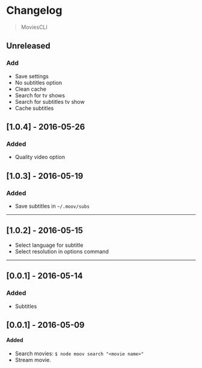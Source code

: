# Changelog

> MoviesCLI

## Unreleased

### Add
- Save settings
- No subtitles option
- Clean cache
- Search for tv shows
- Search for subtitles tv show
- Cache subtitles

## [1.0.4] - 2016-05-26

### Added
- Quality video option

## [1.0.3] - 2016-05-19

### Added
- Save subtitles in `~/.moov/subs`

---

## [1.0.2] - 2016-05-15
- Select language for subtitle
- Select resolution in options command

---

## [0.0.1] - 2016-05-14

### Added
- Subtitles

## [0.0.1] - 2016-05-09

#### Added
- Search movies: `$ node moov search "<movie name>"`
- Stream movie.
